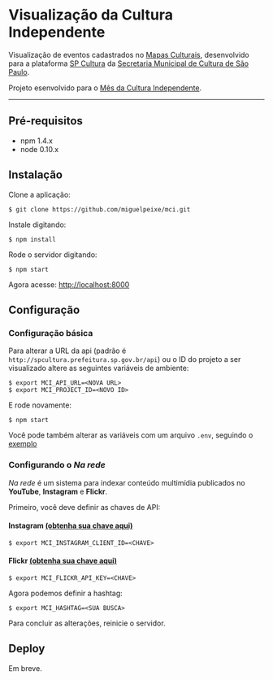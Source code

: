 # Visualização da Cultura Independente

Visualização de eventos cadastrados no [Mapas Culturais](https://github.com/hacklabr/mapasculturais), desenvolvido para a plataforma [SP Cultura](http://spcultura.prefeitura.sp.gov.br/) da [Secretaria Municipal de Cultura de São Paulo](http://www.prefeitura.sp.gov.br/cidade/secretarias/cultura/).

Projeto esenvolvido para o [Mês da Cultura Independente](http://culturaindependente.org/).

---

## Pré-requisitos

 - npm 1.4.x
 - node 0.10.x

## Instalação

Clone a aplicação:

```
$ git clone https://github.com/miguelpeixe/mci.git
```

Instale digitando:

```
$ npm install
```

Rode o servidor digitando:

```
$ npm start
```

Agora acesse: [http://localhost:8000](http://localhost:8000)

## Configuração

### Configuração básica

Para alterar a URL da api (padrão é `http://spcultura.prefeitura.sp.gov.br/api`) ou o ID do projeto a ser visualizado altere as seguintes variáveis de ambiente:

```
$ export MCI_API_URL=<NOVA URL>
$ export MCI_PROJECT_ID=<NOVO ID>
```

E rode novamente:

```
$ npm start
```

Você pode também alterar as variáveis com um arquivo `.env`, seguindo o [exemplo](.env.example)

### Configurando o *Na rede*

*Na rede* é um sistema para indexar conteúdo multimídia publicados no **YouTube**, **Instagram** e **Flickr**.

Primeiro, você deve definir as chaves de API:

#### Instagram [(obtenha sua chave aqui)](http://instagram.com/developer/)

```
$ export MCI_INSTAGRAM_CLIENT_ID=<CHAVE>
```

#### Flickr [(obtenha sua chave aqui)](https://www.flickr.com/services/api/misc.api_keys.html)

```
$ export MCI_FLICKR_API_KEY=<CHAVE>
```

Agora podemos definir a hashtag:
```
$ export MCI_HASHTAG=<SUA BUSCA>
```

Para concluir as alterações, reinicie o servidor.

## Deploy

Em breve.